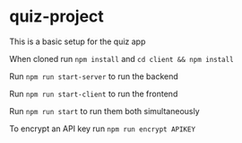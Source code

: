 # quiz-project

This is a basic setup for the quiz app

When cloned run `npm install` and `cd client && npm install`

Run `npm run start-server` to run the backend

Run `npm run start-client` to run the frontend

Run `npm run start` to run them both simultaneously

To encrypt an API key run `npm run encrypt APIKEY`